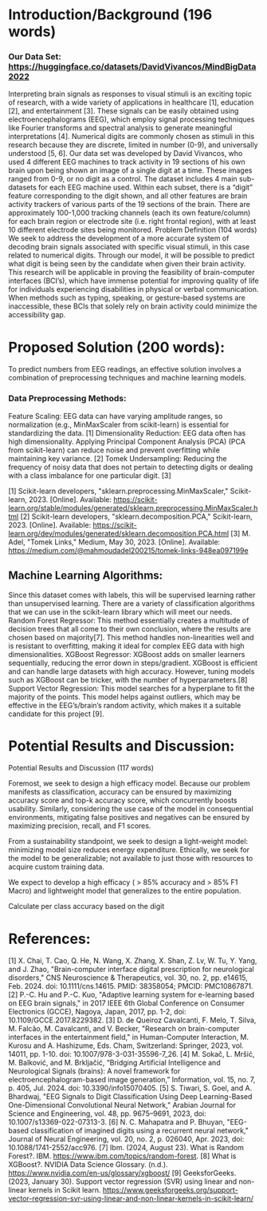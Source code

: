 # Introduction/Background (196 words)
### Our Data Set: https://huggingface.co/datasets/DavidVivancos/MindBigData2022
Interpreting brain signals as responses to visual stimuli is an exciting topic of research, with a wide variety of applications in healthcare [1], education [2], and entertainment [3]. These signals can be easily obtained using electroencephalograms (EEG), which employ signal processing techniques like Fourier transforms and spectral analysis to generate meaningful interpretations [4]. Numerical digits are commonly chosen as stimuli in this research because they are discrete, limited in number (0-9), and universally understood [5, 6].
Our data set was developed by David Vivancos, who used 4 different EEG machines to track activity in 19 sections of his own brain upon being shown an image of a single digit at a time. These images ranged from 0-9, or no digit as a control. The dataset includes 4 main sub-datasets for each EEG machine used. Within each subset, there is a “digit” feature corresponding to the digit shown, and all other features are brain activity trackers of various parts of the 19 sections of the brain. There are approximately 100-1,000 tracking channels (each its own feature/column) for each brain region or electrode site (i.e. right frontal region), with at least 10 different electrode sites being monitored.
Problem Definition (104 words)
We seek to address the development of a more accurate system of decoding brain signals associated with specific visual stimuli, in this case related to numerical digits. Through our model, it will be possible to predict what digit is being seen by the candidate when given their brain activity.
This research will be applicable in proving the feasibility of brain-computer interfaces (BCI’s), which have immense potential for improving quality of life for individuals experiencing disabilities in physical or verbal communication. When methods such as typing, speaking, or gesture-based systems are inaccessible, these BCIs that solely rely on brain activity could minimize the accessibility gap.



# Proposed Solution (200 words):

To predict numbers from EEG readings, an effective solution involves a combination of preprocessing techniques and machine learning models.

### Data Preprocessing Methods:
Feature Scaling: EEG data can have varying amplitude ranges, so normalization (e.g., MinMaxScaler from scikit-learn) is essential for standardizing the data. [1]
Dimensionality Reduction: EEG data often has high dimensionality. Applying Principal Component Analysis (PCA) (PCA from scikit-learn) can reduce noise and prevent overfitting while maintaining key variance. [2]
Tomek Undersampling: Reducing the frequency of noisy data that does not pertain to detecting digits or dealing with a class imbalance for one particular digit. [3]

[1] Scikit-learn developers, "sklearn.preprocessing.MinMaxScaler," Scikit-learn, 2023. [Online]. Available: https://scikit-learn.org/stable/modules/generated/sklearn.preprocessing.MinMaxScaler.html
[2] Scikit-learn developers, "sklearn.decomposition.PCA," Scikit-learn, 2023. [Online]. Available: https://scikit-learn.org/dev/modules/generated/sklearn.decomposition.PCA.html
[3] M. Adel, "Tomek Links," Medium, May 30, 2023. [Online]. Available: https://medium.com/@mahmoudadel200215/tomek-links-948ea097199e



## Machine Learning Algorithms:
Since this dataset comes with labels, this will be supervised learning rather than unsupervised learning. There are a variety of classification algorithms that we can use in the scikit-learn library which will meet our needs.
Random Forest Regressor: This method essentially creates a multitude of decision trees that all come to their own conclusion, where the results are chosen based on majority[7]. This method handles non-linearities well and is resistant to overfitting, making it ideal for complex EEG data with high dimensionalities. 
XGBoost Regressor: XGBoost adds on smaller learners sequentially, reducing the error down in steps/gradient. XGBoost is efficient and can handle large datasets with high accuracy. However, tuning models such as XGBoost can be tricker, with the number of hyperparameters.[8]
Support Vector Regression: 
This model searches for a hyperplane to fit the majority of the points. This model helps against outliers, which may be effective in the EEG’s/brain’s random activity, which makes it a suitable candidate for this project [9].



# Potential Results and Discussion:

Potential Results and Discussion (117 words)

Foremost, we seek to design a high efficacy model. Because our problem manifests as classification, accuracy can be ensured by maximizing accuracy score and top-k accuracy score, which concurrently boosts usability. Similarly, considering the use case of the model in consequential environments, mitigating false positives and negatives can be ensured by maximizing precision, recall, and F1 scores.

From a sustainability standpoint, we seek to design a light-weight model: minimizing model size reduces energy expenditure. Ethically, we seek for the model to be generalizable; not available to just those with resources to acquire custom training data.

We expect to develop a high efficacy ( > 85% accuracy and > 85% F1 Macro) and lightweight model that generalizes to the entire population.

Calculate per class accuracy based on the digit

# References:

[1] X. Chai, T. Cao, Q. He, N. Wang, X. Zhang, X. Shan, Z. Lv, W. Tu, Y. Yang, and J. Zhao, "Brain-computer interface digital prescription for neurological disorders," CNS Neuroscience & Therapeutics, vol. 30, no. 2, pp. e14615, Feb. 2024. doi: 10.1111/cns.14615. PMID: 38358054; PMCID: PMC10867871.
[2] P.-C. Hu and P.-C. Kuo, "Adaptive learning system for e-learning based on EEG brain signals," in 2017 IEEE 6th Global Conference on Consumer Electronics (GCCE), Nagoya, Japan, 2017, pp. 1-2, doi: 10.1109/GCCE.2017.8229382.
[3] D. de Queiroz Cavalcanti, F. Melo, T. Silva, M. Falcão, M. Cavalcanti, and V. Becker, "Research on brain-computer interfaces in the entertainment field," in Human-Computer Interaction, M. Kurosu and A. Hashizume, Eds. Cham, Switzerland: Springer, 2023, vol. 14011, pp. 1-10. doi: 10.1007/978-3-031-35596-7_26.
[4] M. Sokač, L. Mršić, M. Balković, and M. Brkljačić, “Bridging Artificial Intelligence and Neurological Signals (brains): A novel framework for electroencephalogram-based image generation,” Information, vol. 15, no. 7, p. 405, Jul. 2024. doi: 10.3390/info15070405.
[5] S. Tiwari, S. Goel, and A. Bhardwaj, "EEG Signals to Digit Classification Using Deep Learning-Based One-Dimensional Convolutional Neural Network," Arabian Journal for Science and Engineering, vol. 48, pp. 9675–9691, 2023, doi: 10.1007/s13369-022-07313-3.
[6] N. C. Mahapatra and P. Bhuyan, "EEG-based classification of imagined digits using a recurrent neural network," Journal of Neural Engineering, vol. 20, no. 2, p. 026040, Apr. 2023, doi: 10.1088/1741-2552/acc976.
[7] Ibm. (2024, August 23). What is Random Forest?. IBM. https://www.ibm.com/topics/random-forest. 
[8] What is XGBoost?. NVIDIA Data Science Glossary. (n.d.). https://www.nvidia.com/en-us/glossary/xgboost/ 
[9] GeeksforGeeks. (2023, January 30). Support vector regression (SVR) using linear and non-linear kernels in Scikit learn. https://www.geeksforgeeks.org/support-vector-regression-svr-using-linear-and-non-linear-kernels-in-scikit-learn/ 

